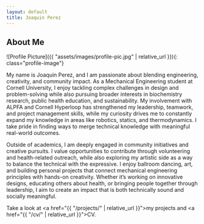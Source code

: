 ```yaml
---
layout: default
title: Joaquin Perez
---
```


## About Me


![Profile Picture]({{ "assets/images/profile-pic.jpg" | relative_url }}){: class="profile-image"}

 
My name is Joaquin Perez, and I am passionate about blending engineering, creativity, and community impact. As a Mechanical Engineering student at Cornell University, I enjoy tackling complex challenges in design and problem-solving while also pursuing broader interests in biochemistry research, public health education, and sustainability. My involvement with ALPFA and Cornell Hyperloop has strengthened my leadership, teamwork, and project management skills, while my curiosity drives me to constantly expand my knowledge in areas like robotics, statics, and thermodynamics. I take pride in finding ways to merge technical knowledge with meaningful real-world outcomes.

Outside of academics, I am deeply engaged in community initiatives and creative pursuits. I value opportunities to contribute through volunteering and health-related outreach, while also exploring my artistic side as a way to balance the technical with the expressive. I enjoy ballroom dancing, art, and building personal projects that connect mechanical engineering principles with hands-on creativity. Whether it’s working on innovative designs, educating others about health, or bringing people together through leadership, I aim to create an impact that is both technically sound and socially meaningful.

Take a look at <a href="{{ "/projects/" | relative_url }}">my projects</a> and <a href="{{ "/cv/" | relative_url }}">CV</a>.
